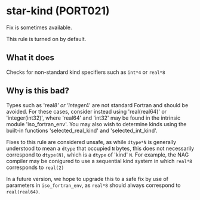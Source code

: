 # star-kind (PORT021)
Fix is sometimes available.

This rule is turned on by default.

## What it does
Checks for non-standard kind specifiers such as `int*4` or `real*8`

## Why is this bad?
Types such as 'real*8' or 'integer*4' are not standard Fortran and should be
avoided. For these cases, consider instead using 'real(real64)' or
'integer(int32)', where 'real64' and 'int32' may be found in the intrinsic
module 'iso_fortran_env'. You may also wish to determine kinds using the
built-in functions 'selected_real_kind' and 'selected_int_kind'.

Fixes to this rule are considered unsafe, as while `dtype*N` is generally
understood to mean a `dtype` that occupied `N` bytes, this does not necessarily
correspond to `dtype(N)`, which is a `dtype` of 'kind' `N`. For example, the NAG
compiler may be conigured to use a sequential kind system in which `real*8`
corresponds to `real(2)`

In a future version, we hope to upgrade this to a safe fix by use of parameters
in `iso_fortran_env`, as `real*8` should always correspond to `real(real64)`.